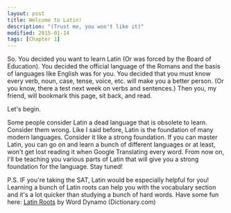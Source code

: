 ```yaml
---
layout: post
title: Welcome to Latin! 
description: "(Trust me, you won't like it)"
modified: 2015-01-14
tags: [Chapter 1]
---
```


So. You decided you want to learn Latin (Or was forced by the Board of Education). You decided the official language of the Romans and the basis of languages like English was for you. You decided that you must know every verb, noun, case, tense, voice, etc. will make you a better person. (Or you know, there a test next week on verbs and sentences.) Then you, my friend, will bookmark this page, sit back, and read.

Let's begin.


Some people consider Latin a dead language that is obsolete to learn. Consider them wrong. Like I said before, Latin is the foundation of many modern languages. Consider it like a strong foundation. If you can master Latin, you can go on and learn a bunch of different languages or at least, won't get lost reading it when Google Translating every word. From now on, I'll be teaching you various parts of Latin that will give you a strong foundation for the language. Stay tuned!

P.S. IF you're taking the SAT, Latin would be especially helpful for you! Learning a bunch of Latin roots can help you with the vocabulary section and it's a lot quicker than studying a bunch of hard words. Have some fun here: [Latin Roots](http://dynamo.dictionary.com/subject/languages/latin) by Word Dynamo (Dictionary.com)